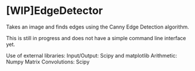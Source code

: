 # [WIP]EdgeDetector

Takes an image and finds edges using the Canny Edge Detection algorithm. 

This is still in progress and does not have a simple command line interface yet.

Use of external libraries:
Input/Output: Scipy and matplotlib
Arithmetic: Numpy
Matrix Convolutions: Scipy


